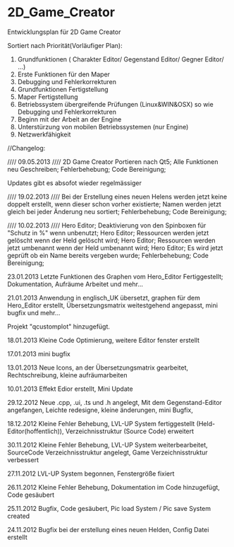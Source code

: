 2D_Game_Creator
=============

Entwicklungsplan für 2D Game Creator

Sortiert nach Priorität(Vorläufiger Plan):

1. Grundfunktionen ( Charakter Editor/ Gegenstand Editor/ Gegner Editor/ ...) 
2. Erste Funktionen für den Maper
3. Debugging und Fehlerkorrekturen 
4. Grundfunktionen Fertigstellung 
5. Maper Fertigstellung
6. Betriebssystem übergreifende Prüfungen (Linux&WIN&OSX) so wie Debugging und Fehlerkorrekturen 
7. Beginn mit der Arbeit an der Engine
8. Unterstürzung von mobilen Betriebssystemen (nur Engine)
9. Netzwerkfähigkeit
 

//Changelog:


//// 09.05.2013 ////
2D Game Creator Portieren  nach Qt5;
Alle Funktionen neu Geschreiben;
Fehlerbehebung;
Code Bereinigung;

Updates gibt es absofot wieder regelmässiger

//// 19.02.2013 ////
Bei der Erstellung eines neuen Helens werden jetzt keine doppelt erstellt, wenn dieser schon vorher existierte;
Namen werden jetzt gleich bei jeder Änderung neu sortiert;
Fehlerbehebung;
Code Bereinigung; 

//// 10.02.2013 ////
Hero Editor; Deaktivierung von den Spinboxen für "Schutz in %" wenn unbenutzt;
Hero Editor; Ressourcen werden jetzt gelöscht wenn der Held gelöscht wird;
Hero Editor; Ressourcen werden jetzt umbenannt wenn der Held umbenannt wird;
Hero Editor; Es wird jetzt geprüft ob ein Name bereits vergeben wurde;
Fehlerbehebung;
Code Bereinigung;

23.01.2013
Letzte Funktionen des Graphen vom Hero_Editor Fertiggestellt;
Dokumentation, Aufräume Arbeitet und mehr...

21.01.2013
Anwendung in englisch_UK übersetzt,
graphen für dem Hero_Editor erstellt,
Übersetzungsmatrix weitestgehend angepasst,
mini bugfix und mehr...

Projekt "qcustomplot" hinzugefügt.

18.01.2013
Kleine Code Optimierung, 
weitere Editor fenster erstellt

17.01.2013
mini bugfix

13.01.2013
Neue Icons, 
an der Übersetzungsmatrix gearbeitet,
Rechtschreibung,
kleine aufräumarbeiten

10.01.2013
Effekt Edior erstellt,
Mini Update

29.12.2012
Neue .cpp, .ui, .ts und .h angelegt, 
Mit dem Gegenstand-Editor angefangen,
Leichte redesigne,
kleine änderungen,
mini Bugfix,

18.12.2012
Kleine Fehler Behebung,
LVL-UP System fertiggestellt (Held-Editor(hoffentlich)),
Verzeichnisstruktur (Source Code) erweitert

30.11.2012
Kleine Fehler Behebung,
LVL-UP System weiterbearbeitet,
SourceCode Verzeichnisstruktur angelegt,
Game Verzeichnisstruktur verbessert

27.11.2012
LVL-UP System begonnen,
Fenstergröße fixiert

26.11.2012
Kleine Fehler Behebung,
Dokumentation im Code hinzugefügt,
Code gesäubert

25.11.2012
Bugfix,
Code gesäubert,
Pic load System / Pic save System created

24.11.2012
Bugfix bei der erstellung eines neuen Helden,
Config Datei erstellt
